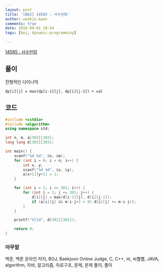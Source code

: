 ```yaml
---
layout: post
title: '[BOJ] 14585 : 사수빈탕'
author: wookje.kwon
comments: true
date: 2018-09-01 19:54
tags: [boj, dynamic-programming]

---
```


[14585 : 사수빈탕](https://www.acmicpc.net/problem/14585)  

## 풀이

전형적인 다이나믹  

`dp[i][j] = max(dp[i-1][j], dp[i][j-1]) + val`  

## 코드

```cpp
#include <cstdio>
#include <algorithm>
using namespace std;

int n, m, a[303][303];
long long d[303][303];

int main() {
    scanf("%d %d", &n, &m);
    for (int i = 0; i < n; i++) {
        int x, y;
        scanf("%d %d", &x, &y);
        a[x+1][y+1] = 1;
    }

    for (int i = 1; i <= 301; i++) {
        for (int j = 1; j <= 301; j++) {
            d[i][j] = max(d[i-1][j], d[i][j-1]);
            if (a[i][j] && m-i-j+2 > 0) d[i][j] += m-i-j+2;
        }
    }

    printf("%lld", d[301][301]);

    return 0;
}
```

### 아무말  
백준, 백준 온라인 저지, BOJ, Baekjoon Online Judge, C, C++, 씨, 씨쁠쁠, JAVA, algorithm, 자바, 알고리즘, 자료구조, 문제, 문제 풀이, 풀이
